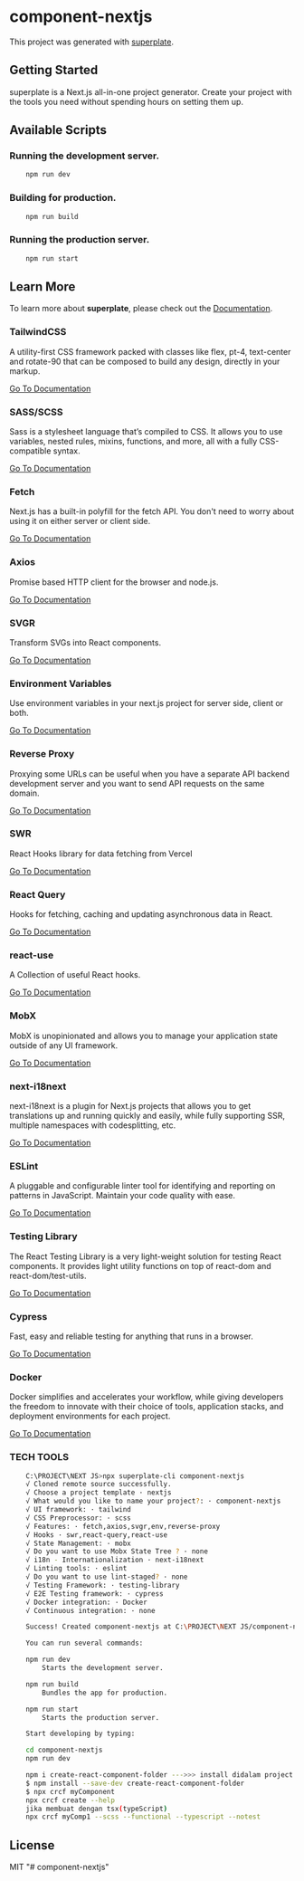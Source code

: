 # component-nextjs

This project was generated with [superplate](https://github.com/pankod/superplate).

## Getting Started

superplate is a Next.js all-in-one project generator. Create your project with the tools you need without spending hours on setting them up.

## Available Scripts

### Running the development server.

```bash
    npm run dev
```

### Building for production.

```bash
    npm run build
```

### Running the production server.

```bash
    npm run start
```

## Learn More

To learn more about **superplate**, please check out the [Documentation](https://github.com/pankod/superplate).

### **TailwindCSS**

A utility-first CSS framework packed with classes like flex, pt-4, text-center and rotate-90 that can be composed to build any design, directly in your markup.

[Go To Documentation](https://tailwindcss.com/docs)

### **SASS/SCSS**

Sass is a stylesheet language that’s compiled to CSS. It allows you to use variables, nested rules, mixins, functions, and more, all with a fully CSS-compatible syntax.

[Go To Documentation](https://sass-lang.com/documentation)

### **Fetch**

Next.js has a built-in polyfill for the fetch API. You don&#39;t need to worry about using it on either server or client side.

[Go To Documentation](https://developer.mozilla.org/en-US/docs/Web/API/Fetch_API)

### **Axios**

Promise based HTTP client for the browser and node.js.

[Go To Documentation](https://github.com/axios/axios)

### **SVGR**

Transform SVGs into React components.

[Go To Documentation](https://react-svgr.com/docs/getting-started/)

### **Environment Variables**

Use environment variables in your next.js project for server side, client or both.

[Go To Documentation](https://github.com/vercel/next.js/tree/canary/examples/environment-variables)

### **Reverse Proxy**

Proxying some URLs can be useful when you have a separate API backend development server and you want to send API requests on the same domain.

[Go To Documentation](https://webpack.js.org/configuration/dev-server/#devserverproxy)

### **SWR**

React Hooks library for data fetching from Vercel

[Go To Documentation](https://swr.vercel.app/)

### **React Query**

Hooks for fetching, caching and updating asynchronous data in React.

[Go To Documentation](https://react-query.tanstack.com/overview)

### **react-use**

A Collection of useful React hooks.

[Go To Documentation](https://github.com/streamich/react-use)

### **MobX**

MobX is unopinionated and allows you to manage your application state outside of any UI framework.

[Go To Documentation](https://mobx.js.org/README.html)

### **next-i18next**

next-i18next is a plugin for Next.js projects that allows you to get translations up and running quickly and easily, while fully supporting SSR, multiple namespaces with codesplitting, etc.

[Go To Documentation](https://github.com/isaachinman/next-i18next)

### **ESLint**

A pluggable and configurable linter tool for identifying and reporting on patterns in JavaScript. Maintain your code quality with ease.

[Go To Documentation](https://eslint.org/docs/user-guide/getting-started)

### **Testing Library**

The React Testing Library is a very light-weight solution for testing React components. It provides light utility functions on top of react-dom and react-dom/test-utils.

[Go To Documentation](https://testing-library.com/docs/)

### **Cypress**

Fast, easy and reliable testing for anything that runs in a browser.

[Go To Documentation](https://docs.cypress.io/guides/overview/why-cypress.html)

### **Docker**

Docker simplifies and accelerates your workflow, while giving developers the freedom to innovate with their choice of tools, application stacks, and deployment environments for each project.

[Go To Documentation](https://www.docker.com/get-started)

### **TECH TOOLS**

```bash
    C:\PROJECT\NEXT JS>npx superplate-cli component-nextjs
    √ Cloned remote source successfully.
    √ Choose a project template · nextjs
    √ What would you like to name your project?: · component-nextjs
    √ UI framework: · tailwind
    √ CSS Preprocessor: · scss
    √ Features: · fetch,axios,svgr,env,reverse-proxy
    √ Hooks · swr,react-query,react-use
    √ State Management: · mobx
    √ Do you want to use Mobx State Tree ? · none
    √ i18n - Internationalization · next-i18next
    √ Linting tools: · eslint
    √ Do you want to use lint-staged? · none
    √ Testing Framework: · testing-library
    √ E2E Testing framework: · cypress
    √ Docker integration: · Docker
    √ Continuous integration: · none

    Success! Created component-nextjs at C:\PROJECT\NEXT JS/component-nextjs

    You can run several commands:

    npm run dev
        Starts the development server.

    npm run build
        Bundles the app for production.

    npm run start
        Starts the production server.

    Start developing by typing:

    cd component-nextjs
    npm run dev

    npm i create-react-component-folder --->>> install didalam project (https://www.npmjs.com/package/create-react-component-folder)
	$ npm install --save-dev create-react-component-folder
	$ npx crcf myComponent
	npx crcf create --help
	jika membuat dengan tsx(typeScript)
	npx crcf myComp1 --scss --functional --typescript --notest
```

## License

MIT
"# component-nextjs" 
